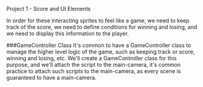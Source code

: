 Project 1 - Score and UI Elements

In order for these interacting sprites to feel like a game, we need to keep track of the score, we need to define conditions for winning and losing, and we need to display this information to the player.  

###GameController Class
It's common to have a GameController class to manage the higher level logic of the game, such as keeping track or score, winning and losing, etc.  We'll create a GameController class for this purpose, and we'll attach the script to the main-camera, it's common practice to attach such scripts to the main-camera, as every scene is guaranteed to have a main-camera.
